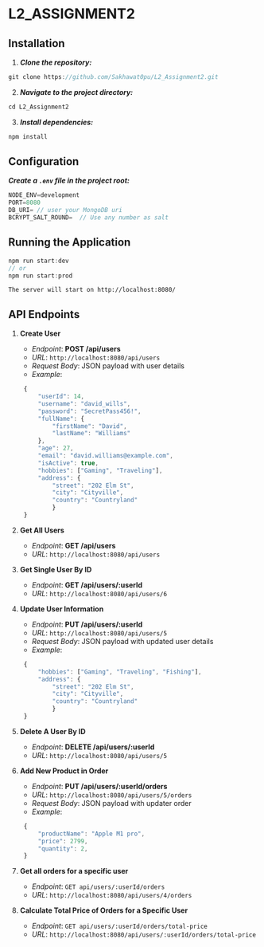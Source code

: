 # L2_ASSIGNMENT2

## Installation

1.  **_Clone the repository:_**

```typescript
git clone https://github.com/Sakhawat0pu/L2_Assignment2.git
```

2. **_Navigate to the project directory:_**

```typescript
cd L2_Assignment2
```

3. **_Install dependencies:_**

```typescript
npm install
```

## Configuration

**_Create a `.env` file in the project root:_**

```typescript
NODE_ENV=development
PORT=8080
DB_URI= // user your MongoDB uri
BCRYPT_SALT_ROUND=  // Use any number as salt
```

## Running the Application

```typescript
npm run start:dev
// or
npm run start:prod
```

`The server will start on http://localhost:8080/`

## API Endpoints

1. **Create User**

   - _Endpoint_: **POST /api/users**
   - _URL_: `http://localhost:8080/api/users`
   - _Request Body_: JSON payload with user details
   - _Example_:

   ```typescript
    {
        "userId": 14,
        "username": "david_wills",
        "password": "SecretPass456!",
        "fullName": {
            "firstName": "David",
            "lastName": "Williams"
        },
        "age": 27,
        "email": "david.williams@example.com",
        "isActive": true,
        "hobbies": ["Gaming", "Traveling"],
        "address": {
            "street": "202 Elm St",
            "city": "Cityville",
            "country": "Countryland"
            }
    }
   ```

2. **Get All Users**

   - _Endpoint_: **GET /api/users**
   - _URL_: `http://localhost:8080/api/users`

3. **Get Single User By ID**

   - _Endpoint_: **GET /api/users/:userId**
   - _URL_: `http://localhost:8080/api/users/6`

4. **Update User Information**

   - _Endpoint_: **PUT /api/users/:userId**
   - _URL_: `http://localhost:8080/api/users/5`
   - _Request Body_: JSON payload with updated user details
   - _Example_:

   ```typescript
    {
        "hobbies": ["Gaming", "Traveling", "Fishing"],
        "address": {
            "street": "202 Elm St",
            "city": "Cityville",
            "country": "Countryland"
            }
    }
   ```

5. **Delete A User By ID**

   - _Endpoint_: **DELETE /api/users/:userId**
   - _URL_: `http://localhost:8080/api/users/5`

6. **Add New Product in Order**

   - _Endpoint_: **PUT /api/users/:userId/orders**
   - _URL_: `http://localhost:8080/api/users/5/orders`
   - _Request Body_: JSON payload with updater order
   - _Example_:

   ```typescript
    {
        "productName": "Apple M1 pro",
        "price": 2799,
        "quantity": 2,
    }
   ```

7. **Get all orders for a specific user**

   - _Endpoint_: `GET api/users/:userId/orders`
   - _URL_: `http://localhost:8080/api/users/4/orders`

8. **Calculate Total Price of Orders for a Specific User**
   - _Endpoint_: `GET api/users/:userId/orders/total-price`
   - _URL_: `http://localhost:8080/api/users/:userId/orders/total-price`

